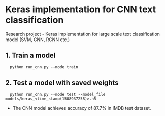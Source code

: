 # Keras implementation for CNN text classification
Research project - Keras implementation for large scale text classification model (SVM, CNN, RCNN etc.)

## 1. Train a model
```
  python run_cnn.py --mode train
```

## 2. Test a model with saved weights
```
  python run_cnn.py --mode test --model_file models/keras_<time_stamp(1508937258)>.h5
```

* The CNN model achieves accuracy of 87.7% in IMDB test dataset.
